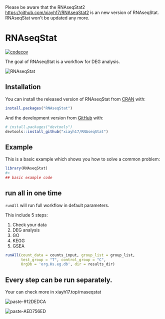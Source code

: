 
<!-- README.md is generated from README.Rmd. Please edit that file -->

 Please be aware that the RNAseqStat2 https://github.com/xiayh17/RNAseqStat2 is an new version of RNAseqStat.
 RNAseqStat won't be updated any more.

# RNAseqStat

<!-- badges: start -->

[![codecov](https://codecov.io/gh/xiayh17/RNAseqStat/branch/master/graph/badge.svg?token=6rlirZDUVo)](https://codecov.io/gh/xiayh17/RNAseqStat)

<!-- badges: end -->

The goal of RNAseqStat is a workflow for DEG analysis.

![RNAseqStat](https://cdn.jsdelivr.net/gh/xiayh17/Figs@main/uPic/RNAseqStat.svg)

## Installation

You can install the released version of RNAseqStat from
[CRAN](https://CRAN.R-project.org) with:

``` r
install.packages("RNAseqStat")
```

And the development version from [GitHub](https://github.com/) with:

``` r
# install.packages("devtools")
devtools::install_github("xiayh17/RNAseqStat")
```

## Example

This is a basic example which shows you how to solve a common problem:

``` r
library(RNAseqStat)
#> 
## basic example code
```

## run all in one time

`runAll` will run full workflow in default parameters.

This include 5 steps:

1.  Check your data
2.  DEG analysis
3.  GO
4.  KEGG
5.  GSEA

``` r
runAll(count_data = counts_input, group_list = group_list, 
       test_group = "T", control_group = "C",
       OrgDb = 'org.Hs.eg.db', dir = results_dir)
```

## Every step can be run separately.

Your can check more in xiayh17.top/rnaseqstat

![paste-912DEDCA](https://cdn.jsdelivr.net/gh/xiayh17/Figs@main/uPic/paste-912DEDCA.png)

![paste-AED756ED](https://cdn.jsdelivr.net/gh/xiayh17/Figs@main/uPic/paste-AED756ED.png)
